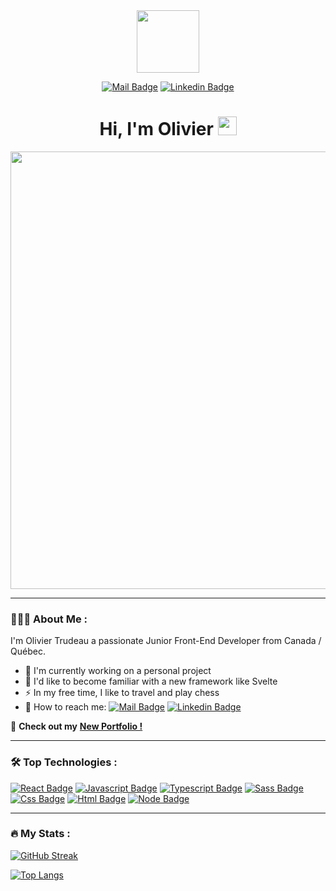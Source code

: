 
<div align="center">
  <img src="https://media.giphy.com/media/M9gbBd9nbDrOTu1Mqx/giphy.gif" width="100"/>

[![Mail Badge](https://img.shields.io/badge/my_email-c0392b?style=for-the-badge&labelColor=c0392b&logo=gmail&logoColor=white)](mailto:oliviertrudeau777@gmail.com) [![Linkedin Badge](https://img.shields.io/badge/-Linkedin-0e76a8?style=for-the-badge&labelColor=0e76a8&logo=linkedin&logoColor=white)](https://www.linkedin.com/in/olivier-trudeau-05444a293/)

</div>

<h1 align="center">
    Hi, I'm Olivier
    <img src="https://media.giphy.com/media/hvRJCLFzcasrR4ia7z/giphy.gif" width="30px"/>  
</h1> 

<div align="center">
    <img src="https://user-images.githubusercontent.com/74038190/241765440-80728820-e06b-4f96-9c9e-9df46f0cc0a5.gif" width='700' />
</div>

---

### 👨🏻‍💻 About Me :

I'm Olivier Trudeau a passionate Junior Front-End Developer from Canada / Québec.

- 🔭 I'm currently working on a personal project
- 🌱  I'd like to become familiar with a new framework like Svelte 
- ⚡️ In my free time, I like to travel and play chess
- 📨 How to reach me: 
    [![Mail Badge](https://img.shields.io/badge/-Email-EA4335?style=flat&logo=gmail&logoColor=white)](mailto:oliviertrudeau777@gmail.com)
    [![Linkedin Badge](https://img.shields.io/badge/-Olivier-blue?style=flat&logo=Linkedin&logoColor=white)](https://www.linkedin.com/in/olivier-trudeau-05444a293/)
  
 🚀 **Check out my** [**New Portfolio !**](https://olivier-trudeau.netlify.app/)

--- 

### 🛠 Top Technologies :

[![React Badge](https://img.shields.io/badge/-React-61DBFB?style=for-the-badge&labelColor=black&logo=react&logoColor=61DBFB)](#) [![Javascript Badge](https://img.shields.io/badge/-Javascript-F0DB4F?style=for-the-badge&labelColor=black&logo=javascript&logoColor=F0DB4F)](#) [![Typescript Badge](https://img.shields.io/badge/-Typescript-007acc?style=for-the-badge&labelColor=black&logo=typescript&logoColor=007acc)](#) [![Sass Badge](https://img.shields.io/badge/-Sass-CC6699?style=for-the-badge&labelColor=black&logo=Sass&logoColor=CC6699)](#) [![Css Badge](https://img.shields.io/badge/-CSS3-1572B6?style=for-the-badge&labelColor=black&logo=CSS3&logoColor=1572B6)](#) [![Html Badge](https://img.shields.io/badge/-HTML5-E34F26?style=for-the-badge&labelColor=black&logo=CSS3&logoColor=E34F26)](#) [![Node Badge](https://img.shields.io/badge/-Nodejs-3C873A?style=for-the-badge&labelColor=black&logo=node.js&logoColor=3C873A)](#)

---

### 🔥 My Stats :

[![GitHub Streak](https://streak-stats.demolab.com/?user=Berserk29&theme=dark)](https://git.io/streak-stats)

[![Top Langs](https://github-readme-stats.vercel.app/api/top-langs/?username=Berserk29&layout=compact&theme=vision-friendly-dark)](https://github.com/anuraghazra/github-readme-stats)

